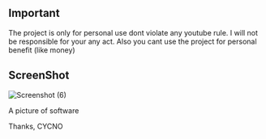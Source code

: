 ## Important
The project is only for personal use dont violate any youtube rule. I will not be responsible for your any act.
Also you cant use the project for personal benefit (like money)

## ScreenShot
![Screenshot (6)](https://user-images.githubusercontent.com/90704569/161247598-3e77bf76-d465-4577-9d4b-5c945dd4b38a.png)

A picture of software

Thanks,
CYCNO
